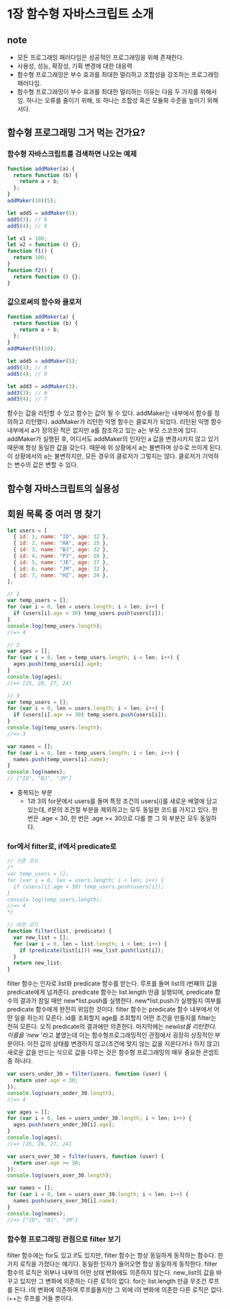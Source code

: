 # 1장 함수형 자바스크립트 소개

## note

- 모든 프로그래밍 패러다임은 성공적인 프로그래밍을 위해 존재한다.
- 사용성, 성능, 확장성, 기획 변경에 대한 대응력
- 함수형 프로그래밍은 부수 효과를 최대한 멀리하고 조합성을 강조하는 프로그래밍 패러다임.
- 함수형 프로그래밍이 부수 효과를 최대한 멀리하는 이유는 다음 두 가지를 위해서임. 하나는 오류를 줄이기 위해, 또 하나는 조합성 혹은 모듈화 수준을 높이기 위해서다.

## 함수형 프로그래밍 그거 먹는 건가요?

### 함수형 자바스크립트를 검색하면 나오는 예제

```js
function addMaker(a) {
  return function (b) {
    return a + b;
  };
}
addMaker(10)(5);

let add5 = addMaker(5);
add5(3); // 8
add5(4); // 9
```

```js
let v1 = 100;
let v2 = function () {};
function f1() {
  return 100;
}
function f2() {
  return function () {};
}
```

### 값으로써의 함수와 클로저

```js
function addMaker(a) {
  return function (b) {
    return a + b;
  };
}
addMaker(5)(10);

let add5 = addMaker(5);
add5(3); // 8
add5(4); // 9

let add3 = addMaker(3);
add3(3); // 6
add3(4); // 7
```

함수는 값을 리턴할 수 있고 함수는 값이 될 수 있다. addMaker는 내부에서 함수를 정의하고 리턴했다. addMaker가 리턴한 익명 함수는 클로저가 되었다.
리턴된 익명 함수 내부에서 a가 정의된 적은 없지만 a를 참조하고 있는 a는 부모 스코프에 있다. addMaker가 실행된 후, 어디서도 addMaker의 인자인 a 값을 변경시키지 않고 있기 때문에 항상 동일한 값을 갖는다. 때문에 위 상황에서 a는 불변하며 상수로 쓰이게 된다. 이 상황에서의 a는 불변하지만, 모든 경우의 클로저가 그렇지는 않다. 클로저가 기억하는 변수의 값은 변할 수 있다.

## 함수형 자바스크립트의 실용성

## 회원 목록 중 여러 명 찾기

```js
let users = [
  { id: 1, name: "ID", age: 32 },
  { id: 2, name: "HA", age: 25 },
  { id: 3, name: "BJ", age: 32 },
  { id: 4, name: "PJ", age: 28 },
  { id: 5, name: "JE", age: 27 },
  { id: 6, name: "JM", age: 32 },
  { id: 7, name: "HI", age: 24 },
];

// 1
var temp_users = [];
for (var i = 0, len = users.length; i < len; i++) {
  if (users[i].age < 30) temp_users.push(users[i]);
}
console.log(temp_users.length);
//=> 4

// 2
var ages = [];
for (var i = 0, len = temp_users.length; i < len; i++) {
  ages.push(temp_users[i].age);
}
console.log(ages);
//=> [25, 28, 27, 24]

// 3
var temp_users = [];
for (var i = 0, len = users.length; i < len; i++) {
  if (users[i].age >= 30) temp_users.push(users[i]);
}
console.log(temp_users.length);
//=> 3

var names = [];
for (var i = 0, len = temp_users.length; i < len; i++) {
  names.push(temp_users[i].name);
}
console.log(names);
// ["ID", "BJ", "JM"]
```

- 중복되는 부분
  - 1과 3의 for문에서 users를 돌며 특정 조건의 users[i]를 새로운 배열에 담고 있는데, if문의 조건절 부분을 제외하고는 모두 동일한 코드를 가지고 있다. 한 번은 .age < 30, 한 번은 .age >= 30으로 다를 뿐 그 외 부분은 모두 동일하다.

### for에서 filter로, if에서 predicate로

```js
// 기존 코드
/*
var temp_users = [];
for (var i = 0, len = users.length; i < len; i++) {
  if (users[i].age < 30) temp_users.push(users[i]);
}
console.log(temp_users.length);
//=> 4
*/

// 바꾼 코드
function filter(list, predicate) {
  var new_list = [];
  for (var i = 0, len = list.length; i < len; i++) {
    if (predicate(list[i])) new_list.push(list[i]);
  }
  return new_list;
}
```

filter 함수는 인자로 list와 predicate 함수를 받는다. 루프를 돌며 list의 i번째의 값을 predicate에게 넘겨준다. predicate 함수는 list.length 만큼 실행되며, predicate 함수의 결과가 참일 때만 new\*list.push를 실행한다. new\*list.push가 실행될지 여부를 predicate 함수에게 완전히 위임한 것이다. filter 함수는 predicate 함수 내부에서 어떤 일을 하는지 모른다. id를 조회할지 age를 조회할지 어떤 조건을 만들지를 filter는 전혀 모른다. 오직 predicate의 결과에만 의존한다. 마지막에는 new*list를 리턴한다. 이름을 'new* '라고 붙였는데 이는 함수형프로그래밍적인 관점에서 굉장히 상징적인 부분이다. 이전 값의 상태를 변경하지 않고(조건에 맞지 않는 값을 지운다거나 하지 않고) 새로운 값을 만드는 식으로 값을 다루는 것은 함수형 프로그래밍의 매우 중요한 콘셉트 중 하나다.

```js filter 사용
var users_under_30 = filter(users, function (user) {
  return user.age < 30;
});
console.log(users_under_30.length);
//=> 4

var ages = [];
for (var i = 0, len = users_under_30.length; i < len; i++) {
  ages.push(users_under_30[i].age);
}
console.log(ages);
//=> [25, 28, 27, 24]

var users_over_30 = filter(users, function (user) {
  return user.age >= 30;
});
console.log(users_over_30.length);

var names = [];
for (var i = 0, len = users_over_30.length; i < len; i++) {
  names.push(users_over_30[i].name);
}
console.log(names);
//=> ["ID", "BJ", "JM"]
```

### 함수형 프로그래밍 관점으로 filter 보기

filter 함수에는 for도 있고 if도 있지만, filter 함수는 항상 동일하게 동작하는 함수다. 한 가지 로직을 가졌다는 얘기다. 동일한 인자가 들어오면 항상 동일하게 동작한다. filter 함수의 로직은 외부나 내부의 어떤 상태 변화에도 의존하지 않는다. new_list의 값을 바꾸고 있지만 그 변화에 의존하는 다른 로직이 없다. for는 list.length 만큼 무조건 루프를 돈다. i의 변화에 의존하여 루프를돌지만 그 외에 i의 변화에 의존한 다른 로직은 없다. i++는 루프를 거들 뿐이다.
